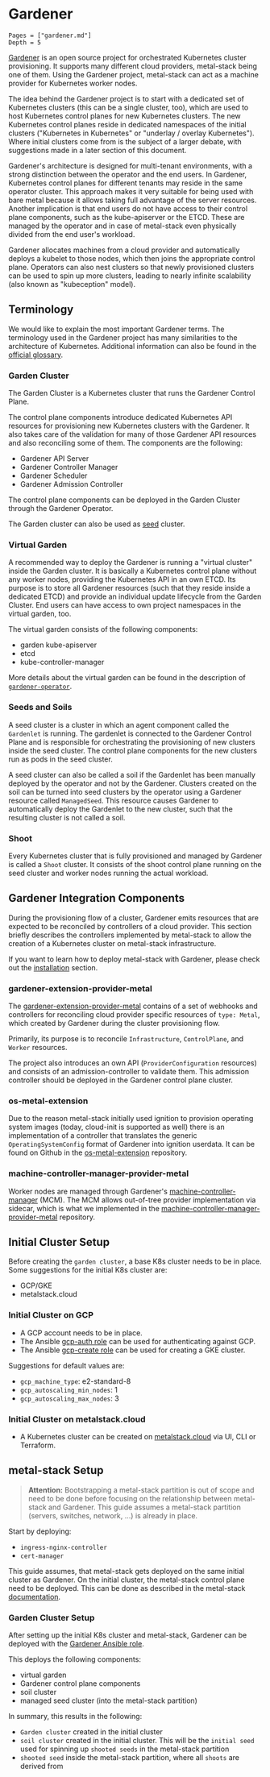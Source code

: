 # Gardener

```@contents
Pages = ["gardener.md"]
Depth = 5
```

[Gardener](https://gardener.cloud/) is an open source project for orchestrated Kubernetes cluster provisioning. It supports many different cloud providers, metal-stack being one of them. Using the Gardener project, metal-stack can act as a machine provider for Kubernetes worker nodes.

The idea behind the Gardener project is to start with a dedicated set of Kubernetes clusters (this can be a single cluster, too), which are used to host Kubernetes control planes for new Kubernetes clusters. The new Kubernetes control planes reside in dedicated namespaces of the initial clusters ("Kubernetes in Kubernetes" or "underlay / overlay Kubernetes"). Where initial clusters come from is the subject of a larger debate, with suggestions made in a later section of this document.

Gardener's architecture is designed for multi-tenant environments, with a strong distinction between the operator and the end users. In Gardener, Kubernetes control planes for different tenants may reside in the same operator cluster. This approach makes it very suitable for being used with bare metal because it allows taking full advantage of the server resources. Another implication is that end users do not have access to their control plane components, such as the kube-apiserver or the ETCD. These are managed by the operator and in case of metal-stack even physically divided from the end user's workload.

Gardener allocates machines from a cloud provider and automatically deploys a kubelet to those nodes, which then joins the appropriate control plane. Operators can also nest clusters so that newly provisioned clusters can be used to spin up more clusters, leading to nearly infinite scalability (also known as "kubeception" model).

## Terminology

We would like to explain the most important Gardener terms. The terminology used in the Gardener project has many similarities to the architecture of Kubernetes. Additional information can also be found in the [official glossary](https://github.com/gardener/documentation/blob/master/website/documentation/glossary/_index.md).

### Garden Cluster

The Garden Cluster is a Kubernetes cluster that runs the Gardener Control Plane.

The control plane components introduce dedicated Kubernetes API resources for provisioning new Kubernetes clusters with the Gardener. It also takes care of the validation for many of those Gardener API resources and also reconciling some of them. The components are the following:

- Gardener API Server
- Gardener Controller Manager
- Gardener Scheduler
- Gardener Admission Controller

The control plane components can be deployed in the Garden Cluster through the Gardener Operator.

The Garden cluster can also be used as [seed](#seeds-and-soils) cluster.

### Virtual Garden

A recommended way to deploy the Gardener is running a "virtual cluster" inside the Garden cluster. It is basically a Kubernetes control plane without any worker nodes, providing the Kubernetes API in an own ETCD. Its purpose is to store all Gardener resources (such that they reside inside a dedicated ETCD) and provide an individual update lifecycle from the Garden Cluster. End users can have access to own project namespaces in the virtual garden, too.

The virtual garden consists of the following components:

- garden kube-apiserver
- etcd
- kube-controller-manager

More details about the virtual garden can be found in the description of [`gardener-operator`](https://github.com/gardener/gardener/blob/master/docs/concepts/operator.md).

### Seeds and Soils

A seed cluster is a cluster in which an agent component called the `Gardenlet` is running. The gardenlet is connected to the Gardener Control Plane and is responsible for orchestrating the provisioning of new clusters inside the seed cluster. The control plane components for the new clusters run as pods in the seed cluster.

A seed cluster can also be called a soil if the Gardenlet has been manually deployed by the operator and not by the Gardener. Clusters created on the soil can be turned into seed clusters by the operator using a Gardener resource called `ManagedSeed`. This resource causes Gardener to automatically deploy the Gardenlet to the new cluster, such that the resulting cluster is not called a soil.

### Shoot

Every Kubernetes cluster that is fully provisioned and managed by Gardener is called a `Shoot` cluster. It consists of the shoot control plane running on the seed cluster and worker nodes running the actual workload.

## Gardener Integration Components

During the provisioning flow of a cluster, Gardener emits resources that are expected to be reconciled by controllers of a cloud provider. This section briefly describes the controllers implemented by metal-stack to allow the creation of a Kubernetes cluster on metal-stack infrastructure.

If you want to learn how to deploy metal-stack with Gardener, please check out the [installation](../installation/deployment.md#Gardener-with-metal-stack-1) section.

### gardener-extension-provider-metal

The [gardener-extension-provider-metal](https://github.com/metal-stack/gardener-extension-provider-metal) contains of a set of webhooks and controllers for reconciling cloud provider specific resources of `type: Metal`, which created by Gardener during the cluster provisioning flow.

Primarily, its purpose is to reconcile `Infrastructure`, `ControlPlane`, and `Worker` resources.

The project also introduces an own API (`ProviderConfiguration` resources) and consists of an admission-controller to validate them. This admission controller should be deployed in the Gardener control plane cluster.

### os-metal-extension

Due to the reason metal-stack initially used ignition to provision operating system images (today, cloud-init is supported as well) there is an implementation of a controller that translates the generic `OperatingSystemConfig` format of Gardener into ignition userdata. It can be found on Github in the [os-metal-extension](https://github.com/metal-stack/os-metal-extension) repository.

### machine-controller-manager-provider-metal

Worker nodes are managed through Gardener's [machine-controller-manager](https://github.com/gardener/machine-controller-manager) (MCM). The MCM allows out-of-tree provider implementation via sidecar, which is what we implemented in the [machine-controller-manager-provider-metal](https://github.com/metal-stack/machine-controller-manager-provider-metal) repository.

## Initial Cluster Setup

Before creating the `garden cluster`, a base K8s cluster needs to be in place.
Some suggestions for the initial K8s cluster are:

- GCP/GKE
- metalstack.cloud

### Initial Cluster on GCP

- A GCP account needs to be in place.
- The Ansible [gcp-auth role](https://github.com/metal-stack/ansible-common/tree/master/roles/gcp-auth) can be used for authenticating against GCP.
- The Ansible [gcp-create role](https://github.com/metal-stack/ansible-common/tree/master/roles/gcp-create) can be used for creating a GKE cluster.

Suggestions for default values are:

  - `gcp_machine_type`: e2-standard-8
  - `gcp_autoscaling_min_nodes`: 1
  - `gcp_autoscaling_max_nodes`: 3

### Initial Cluster on metalstack.cloud

- A Kubernetes cluster can be created on [metalstack.cloud](https://metalstack.cloud/de/documentation/UserManual#creating-a-cluster) via UI, CLI or Terraform.

## metal-stack Setup

> **Attention:** Bootstrapping a metal-stack partition is out of scope and need to be done before focusing on the relationship between metal-stack and Gardener. This guide assumes a metal-stack partition (servers, switches, network, ...) is already in place.

Start by deploying:

- `ingress-nginx-controller`
- `cert-manager`

This guide assumes, that metal-stack gets deployed on the same initial cluster as Gardener. On the initial cluster, the metal-stack control plane need to be deployed. This can be done as described in the metal-stack [documentation](https://docs.metal-stack.io/stable/installation/deployment/#Metal-Control-Plane-Deployment).

### Garden Cluster Setup

After setting up the initial K8s cluster and metal-stack, Gardener can be deployed with the [Gardener Ansible role](https://github.com/metal-stack/metal-roles/tree/master/control-plane/roles/gardener).

This deploys the following components:

  - virtual garden
  - Gardener control plane components
  - soil cluster
  - managed seed cluster (into the metal-stack partition)

In summary, this results in the following:

 - `Garden cluster` created in the initial cluster
 - `soil cluster` created in the initial cluster. This will be the `initial seed` used for spinning up `shooted seeds` in the metal-stack partition
 - `shooted seed` inside the metal-stack partition, where all `shoots` are derived from